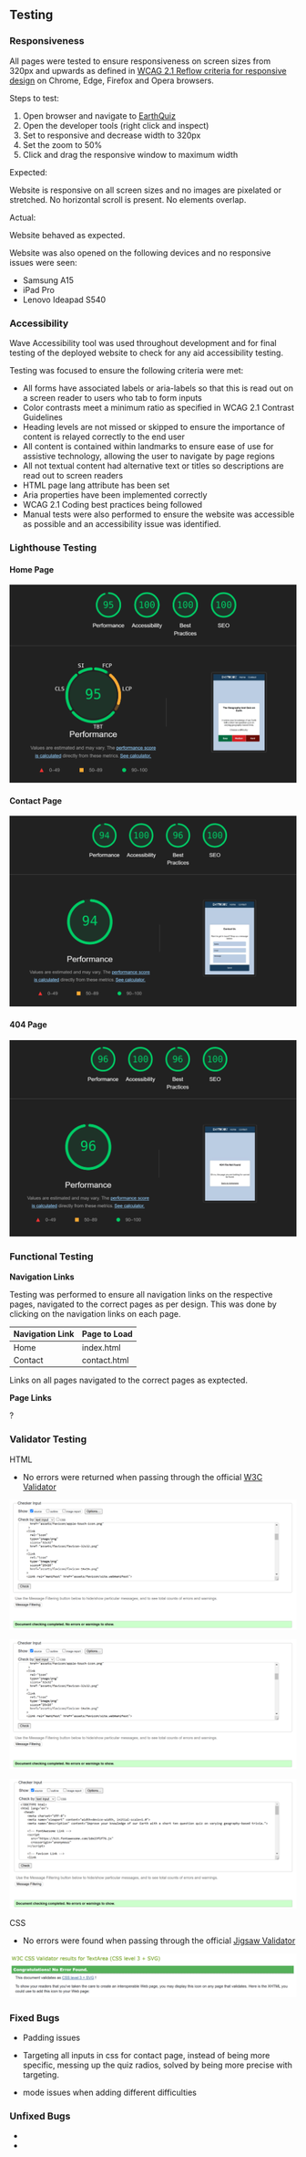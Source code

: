 ## Testing

### Responsiveness

All pages were tested to ensure responsiveness on screen sizes from 320px and upwards as defined in [WCAG 2.1 Reflow criteria for responsive design](https://www.w3.org/WAI/WCAG21/Understanding/reflow.html) on Chrome, Edge, Firefox and Opera browsers.

Steps to test:

1. Open browser and navigate to [EarthQuiz](https://llywelyn1282.github.io/earth-quiz/index.html)
2. Open the developer tools (right click and inspect)
3. Set to responsive and decrease width to 320px
4. Set the zoom to 50%
5. Click and drag the responsive window to maximum width

Expected:

Website is responsive on all screen sizes and no images are pixelated or stretched.
No horizontal scroll is present.
No elements overlap.

Actual:

Website behaved as expected.

Website was also opened on the following devices and no responsive issues were seen:

- Samsung A15
- iPad Pro
- Lenovo Ideapad S540

### Accessibility

Wave Accessibility tool was used throughout development and for final testing of the deployed website to check for any aid accessibility testing.

Testing was focused to ensure the following criteria were met:

- All forms have associated labels or aria-labels so that this is read out on a screen reader to users who tab to form inputs
- Color contrasts meet a minimum ratio as specified in WCAG 2.1 Contrast Guidelines
- Heading levels are not missed or skipped to ensure the importance of content is relayed correctly to the end user
- All content is contained within landmarks to ensure ease of use for assistive technology, allowing the user to navigate by page regions
- All not textual content had alternative text or titles so descriptions are read out to screen readers
- HTML page lang attribute has been set
- Aria properties have been implemented correctly
- WCAG 2.1 Coding best practices being followed
- Manual tests were also performed to ensure the website was accessible as possible and an accessibility issue was identified.

### Lighthouse Testing

#### __Home Page__

![Home](documentation/index-lighthouse.png)

#### __Contact Page__

![Contact](documentation/contact-lighthouse.png)

#### __404 Page__

![404](documentation/404-lighthouse.png)


### Functional Testing

**Navigation Links**

Testing was performed to ensure all navigation links on the respective pages, navigated to the correct pages as per design. This was done by clicking on the navigation links on each page.

| Navigation Link | Page to Load        |
| --------------- | ---------------     |
| Home            | index.html          |
| Contact         | contact.html        |

Links on all pages navigated to the correct pages as exptected.

**Page Links**

?

### Validator Testing 

HTML
  - No errors were returned when passing through the official [W3C Validator](https://validator.w3.org)

  ![Index HTML Validator Results](documentation/home-validation.png)

  ![Contact HTML Validator Results](documentation/home-validation.png)

  ![404 HTML Validator Results](documentation/404-validation.png)

CSS
  - No errors were found when passing through the official [Jigsaw Validator](https://jigsaw.w3.org)
  
  ![CSS Validator Results](documentation/css-validation.png)

### Fixed Bugs

* Padding issues

* Targeting all inputs in css for contact page, instead of being more specific, messing up the quiz radios, solved by being more precise with targeting.

* mode issues when adding different difficulties

### Unfixed Bugs

*

*


